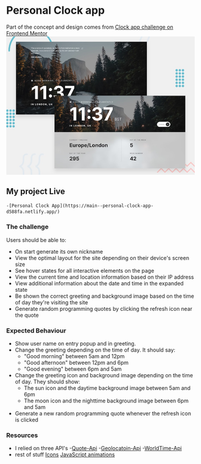 # Personal Clock app

Part of the concept and design comes from [Clock app challenge on Frontend Mentor](https://www.frontendmentor.io/challenges/clock-app-LMFaxFwrM)
![Design preview for the Clock app](img/preview.jpg)


## My project Live

    -[Personal Clock App](https://main--personal-clock-app-d588fa.netlify.app/)
    
### The challenge

Users should be able to:
- On start generate its own nickname
- View the optimal layout for the site depending on their device's screen size
- See hover states for all interactive elements on the page
- View the current time and location information based on their IP address
- View additional information about the date and time in the expanded state
- Be shown the correct greeting and background image based on the time of day they're visiting the site
- Generate random programming quotes by clicking the refresh icon near the quote

### Expected Behaviour

- Show user name on entry popup and in greeting.
- Change the greeting depending on the time of day. It should say:
  - "Good morning" between 5am and 12pm
  - "Good afternoon" between 12pm and 6pm
  - "Good evening" between 6pm and 5am
- Change the greeting icon and background image depending on the time of day. They should show:
  - The sun icon and the daytime background image between 5am and 6pm
  - The moon icon and the nighttime background image between 6pm and 5am
- Generate a new random programming quote whenever the refresh icon is clicked

### Resources

- I relied on three API's
 -[Quote-Api](https://github.com/lukePeavey/quotable)
 -[Geolocatoin-Api](https://www.abstractapi.com/api/ip-geolocation-api)
 -[WorldTime-Api](https://worldtimeapi.org/)
- rest of stuff
[Icons](https://fontawesome.com/) 
[JavaScript animations](https://greensock.com/)